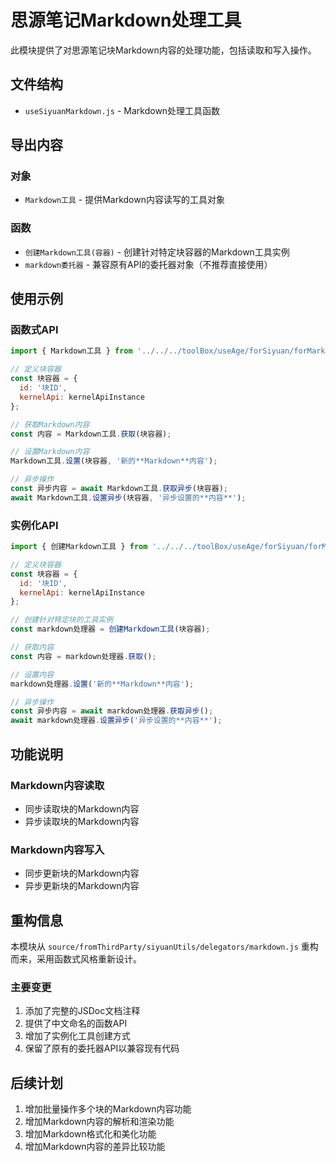 # 思源笔记Markdown处理工具

此模块提供了对思源笔记块Markdown内容的处理功能，包括读取和写入操作。

## 文件结构

- `useSiyuanMarkdown.js` - Markdown处理工具函数

## 导出内容

### 对象

- `Markdown工具` - 提供Markdown内容读写的工具对象

### 函数

- `创建Markdown工具(容器)` - 创建针对特定块容器的Markdown工具实例
- `markdown委托器` - 兼容原有API的委托器对象（不推荐直接使用）

## 使用示例

### 函数式API

```javascript
import { Markdown工具 } from '../../../toolBox/useAge/forSiyuan/forMarkdown/useSiyuanMarkdown.js';

// 定义块容器
const 块容器 = {
  id: '块ID',
  kernelApi: kernelApiInstance
};

// 获取Markdown内容
const 内容 = Markdown工具.获取(块容器);

// 设置Markdown内容
Markdown工具.设置(块容器, '新的**Markdown**内容');

// 异步操作
const 异步内容 = await Markdown工具.获取异步(块容器);
await Markdown工具.设置异步(块容器, '异步设置的**内容**');
```

### 实例化API

```javascript
import { 创建Markdown工具 } from '../../../toolBox/useAge/forSiyuan/forMarkdown/useSiyuanMarkdown.js';

// 定义块容器
const 块容器 = {
  id: '块ID',
  kernelApi: kernelApiInstance
};

// 创建针对特定块的工具实例
const markdown处理器 = 创建Markdown工具(块容器);

// 获取内容
const 内容 = markdown处理器.获取();

// 设置内容
markdown处理器.设置('新的**Markdown**内容');

// 异步操作
const 异步内容 = await markdown处理器.获取异步();
await markdown处理器.设置异步('异步设置的**内容**');
```

## 功能说明

### Markdown内容读取

- 同步读取块的Markdown内容
- 异步读取块的Markdown内容

### Markdown内容写入

- 同步更新块的Markdown内容
- 异步更新块的Markdown内容

## 重构信息

本模块从 `source/fromThirdParty/siyuanUtils/delegators/markdown.js` 重构而来，采用函数式风格重新设计。

### 主要变更

1. 添加了完整的JSDoc文档注释
2. 提供了中文命名的函数API
3. 增加了实例化工具创建方式
4. 保留了原有的委托器API以兼容现有代码

## 后续计划

1. 增加批量操作多个块的Markdown内容功能
2. 增加Markdown内容的解析和渲染功能
3. 增加Markdown格式化和美化功能
4. 增加Markdown内容的差异比较功能 
